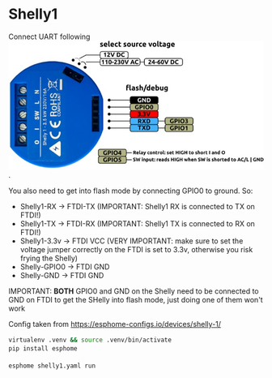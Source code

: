 # Shelly1

Connect UART following ![shelly1 pinout](shelly1_pinout.jpg).

You also need to get into flash mode by connecting GPIO0 to ground.
So:
- Shelly1-RX -> FTDI-TX (IMPORTANT: Shelly1 RX is connected to TX on FTDI!)
- Shelly1-TX -> FTDI-RX (IMPORTANT: Shelly1 TX is connected to RX on FTDI!)
- Shelly1-3.3v -> FTDI VCC (VERY IMPORTANT: make sure to set the voltage jumper correctly on the FTDI is set to 3.3v, otherwise you risk frying the Shelly)
- Shelly-GPIO0 -> FTDI GND
- Shelly-GND -> FTDI GND 

IMPORTANT: **BOTH** GPIO0 and GND on the Shelly need to be connected to GND on FTDI to get the SHelly into flash mode, just doing one of them won't work


Config taken from https://esphome-configs.io/devices/shelly-1/

```sh
virtualenv .venv && source .venv/bin/activate
pip install esphome

esphome shelly1.yaml run
```